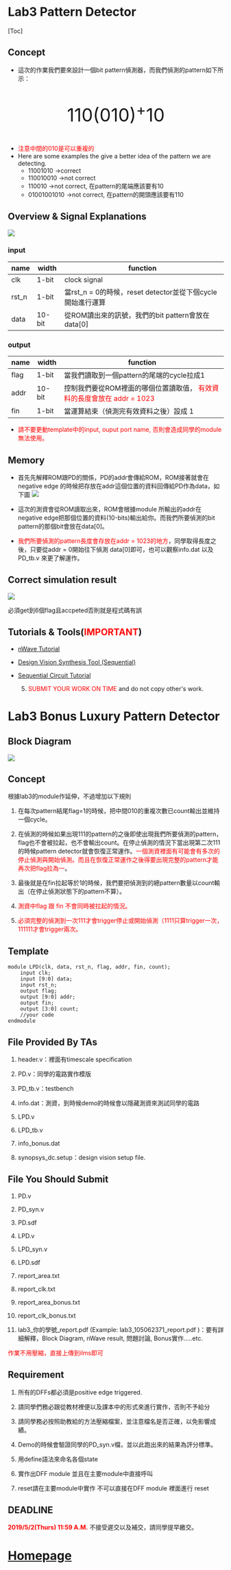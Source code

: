 # Lab3 Pattern Detector
[Toc]

## Concept
* 這次的作業我們要來設計一個bit pattern偵測器，而我們偵測的pattern如下所示：
<p style="font-size:300%;text-align:center">110(010)<sup>+</sup>10</p> 

* <font color = red> 注意中間的010是可以重複的</font>
* Here are some examples the give a better idea of the pattern we are detecting.
    * 11001010   ->correct
    * 110010010 ->not correct
    * 110010 ->not correct, 在pattern的尾端應該要有10
    * 01001001010 ->not correct, 在pattern的開頭應該要有110

## Overview & Signal Explanations
![](https://i.imgur.com/j5EGPkb.png)
### input
| name | width | function |
| --- | --- | --- |
| clk | 1-bit | clock signal |
| rst_n | 1-bit | 當rst_n = 0的時候，reset detector並從下個cycle 開始進行運算 |
| data | 10-bit | 從ROM讀出來的訊號，我們的bit pattern會放在 data[0]|

### output
| name | width | function |
| --- | --- | --- |
|flag | 1-bit | 當我們讀取到一個pattern的尾端的cycle拉成1 |
|addr | 10-bit | 控制我們要從ROM裡面的哪個位置讀取值，<font color = red> 有效資料的長度會放在 addr = 1023|
| fin | 1-bit | 當運算結束（偵測完有效資料之後）設成 1 </font> |

* <font color = red> 請不要更動template中的input, ouput port name, 否則會造成同學的module無法使用。</font>
## Memory
* 首先先解釋ROM跟PD的關係，PD的addr會傳給ROM，ROM接著就會在negative edge 的時候把存放在addr這個位置的資料回傳給PD作為data，如下圖
![](https://i.imgur.com/uVzgObO.png)


* 這次的測資會從ROM讀取出來，ROM會根據module 所輸出的addr在negative edge把那個位置的資料(10-bits)輸出給你。而我們所要偵測的bit pattern的那個bit會放在data[0]。
* <font color = red>我們所要偵測的pattern長度會存放在addr = 1023的地方</font>，同學取得長度之後，只要從addr = 0開始往下偵測 data[0]即可，也可以觀察info.dat 以及 PD_tb.v 來更了解運作。
## Correct simulation result
![](https://i.imgur.com/Vyu0Qs3.png)

必須get到6個flag且accpeted否則就是程式碼有誤

## Tutorials & Tools(<font color = red>**IMPORTANT**</font>)

* [nWave Tutorial](https://hackmd.io/s/HkTX3I75V)

* [Design Vision Synthesis Tool (Sequential)](https://hackmd.io/s/HkllSD79E)

* [Sequential Circuit Tutorial](https://hackmd.io/s/HJRwmu3KN)
  
  5. <font color = red>SUBMIT YOUR WORK ON TIME</font> and do not copy other's work.

# Lab3 Bonus Luxury Pattern Detector
## Block Diagram
![](https://i.imgur.com/QUezjDS.png)


## Concept
根據lab3的module作延伸，不過增加以下規則

1. 在每次pattern結尾flag=1的時候，把中間010的重複次數已count輸出並維持一個cycle。

2. 在偵測的時候如果出現111的pattern的之後即使出現我們所要偵測的pattern，flag也不會被拉起，也不會輸出count。在停止偵測的情況下當出現第二次111的時候pattern detector就會恢復正常運作。<font color = red>一個測資裡面有可能會有多次的停止偵測與開始偵測。而且在恢復正常運作之後得要出現完整的pattern才能再次把flag拉為一</font>。

3. 最後就是在fin拉起等於1的時候，我們要把偵測到的總pattern數量以count輸出（在停止偵測狀態下的pattern不算）。

4. <font color = red>測資中flag 跟 fin 不會同時被拉起的情況。</font>

5. <font color = red>必須完整的偵測到一次111才會trigger停止或開始偵測（1111只算trigger一次，111111才會trigger兩次。</font>

## Template

```verilog= 
module LPD(clk, data, rst_n, flag, addr, fin, count);
    input clk;
    input [9:0] data;
    input rst_n;
    output flag;
    output [9:0] addr;
    output fin;
    output [3:0] count;
    //your code
endmodule
```
## File Provided By TAs

1. header.v：裡面有timescale specification

2. PD.v：同學的電路實作模版

3. PD_tb.v：testbench

4. info.dat：測資，到時候demo的時候會以隱藏測資來測試同學的電路

5. LPD.v

6. LPD_tb.v

7. info_bonus.dat 

8. synopsys_dc.setup：design vision setup file.

## File You Should Submit

1. PD.v

2. PD_syn.v

3. PD.sdf

4. LPD.v

5. LPD_syn.v

6. LPD.sdf 

4. report_area.txt

5. report_clk.txt

6. report_area_bonus.txt

7. report_clk_bonus.txt  

8. lab3_你的學號_report.pdf (Example: lab3_105062371_report.pdf )：要有詳細解釋，Block Diagram, nWave result, 問題討論, Bonus實作.....etc.

<font color = red> 作業不用壓縮，直接上傳到ilms即可</font>

## Requirement
1. 所有的DFFs都必須是positive edge triggered.

2. 請同學們務必跟從教材裡便以及課本中的形式來進行實作，否則不予給分

3. 請同學務必按照助教給的方法壓縮檔案，並注意檔名是否正確，以免影響成績。

4. Demo的時候會驗證同學的PD_syn.v檔，並以此跑出來的結果為評分標準。

5. 用define語法來命名各個state

6. 實作出DFF module 並且在主要module中直接呼叫

7. reset請在主要module中實作 不可以直接在DFF module 裡面進行 reset

## DEADLINE
<font color = red>**2019/5/2(Thurs) 11:59 A.M.**</font>
不接受遲交以及補交，請同學提早繳交。






# [Homepage](/QlFRj1cASdaBed8r3k-6iQ)